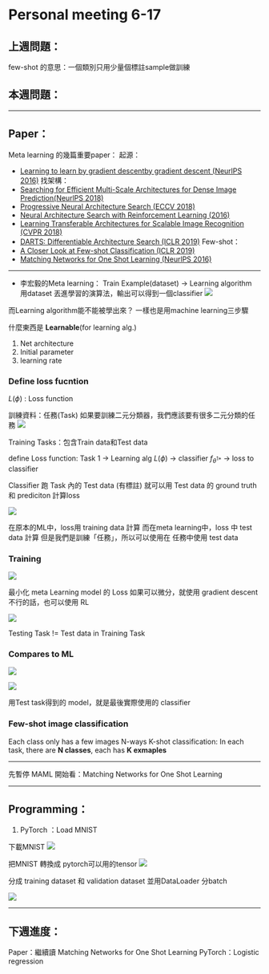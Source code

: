 # Personal meeting 6-17
## 上週問題：
few-shot 的意思：一個類別只用少量個標註sample做訓練

## 本週問題：

---
## Paper：

Meta learning 的幾篇重要paper：
起源：
* [Learning to learn by gradient descentby gradient descent (NeurlPS 2016)](https://arxiv.org/pdf/1606.04474v2.pdf)
找架構：
 * [Searching for Efficient Multi-Scale Architectures for Dense Image Prediction(NeurlPS 2018)](https://paperswithcode.com/paper/searching-for-efficient-multi-scale)
 * [Progressive Neural Architecture Search (ECCV 2018)](https://paperswithcode.com/paper/progressive-neural-architecture-search)
* [Neural Architecture Search with Reinforcement Learning (2016)](https://paperswithcode.com/paper/neural-architecture-search-with-reinforcement)
 * [Learning Transferable Architectures for Scalable Image Recognition (CVPR 2018)](https://paperswithcode.com/paper/learning-transferable-architectures-for)
* [DARTS: Differentiable Architecture Search (ICLR 2019)](https://paperswithcode.com/paper/darts-differentiable-architecture-search)
 Few-shot：
* [A Closer Look at Few-shot Classification (ICLR 2019)](https://paperswithcode.com/paper/a-closer-look-at-few-shot-classification-1)
* [Matching Networks for One Shot Learning (NeurlPS 2016)](https://paperswithcode.com/paper/matching-networks-for-one-shot-learning)

---
* 李宏毅的Meta learning：
Train Example(dataset) -> Learning algorithm
用dataset 丟進學習的演算法，輸出可以得到一個classifier
![](https://i.imgur.com/OyQDct6.png)

而Learning algorithm能不能被學出來？
一樣也是用machine learning三步驟

什麼東西是 **Learnable**(for learning alg.)
1. Net architecture
2. Initial parameter
3. learning rate

### Define loss fucntion
$L(\phi)$ : Loss function

訓練資料：任務(Task)
如果要訓練二元分類器，我們應該要有很多二元分類的任務
![](https://i.imgur.com/5pKMsMg.png)

Training Tasks：包含Train data和Test data

define Loss function:
Task 1 ->  Learning alg $L(\phi)$ -> classifier $f_{\theta^{1*}}$ -> loss to classifier

Classifier 跑 Task 內的 Test data (有標註)
就可以用 Test data 的 ground truth 和 prediciton 計算loss 

![](https://i.imgur.com/NsVEIvA.png)

在原本的ML中，loss用 training data 計算
而在meta learning中，loss 中 test data 計算
但是我們是訓練「任務」，所以可以使用在 任務中使用 test data

### Training
![](https://i.imgur.com/aiEm6hX.png)

最小化 meta Learning model 的 Loss
如果可以微分，就使用 gradient descent
不行的話，也可以使用 RL

![](https://i.imgur.com/wlIPUBK.png)

Testing Task != Test data in Training Task

### Compares to ML
![](https://i.imgur.com/zCirIgu.png)

![](https://i.imgur.com/5iIQ0fM.png)

用Test task得到的 model，就是最後實際使用的 classifier

### Few-shot image classification
Each class only has a few images
N-ways K-shot classification: In each task, there are **N classes**, each has **K exmaples**

---
先暫停 MAML
開始看：Matching Networks for One Shot Learning





---

## Programming：
1. PyTorch ：Load MNIST

下載MNIST
![](https://i.imgur.com/xyhk9Th.png)

把MNIST 轉換成 pytorch可以用的tensor
![](https://i.imgur.com/S1NAWkv.png)

分成 training dataset 和 validation dataset
並用DataLoader 分batch

![](https://i.imgur.com/pwdFEn7.png)



---

## 下週進度：
Paper：繼續讀 Matching Networks for One Shot Learning
PyTorch：Logistic regression